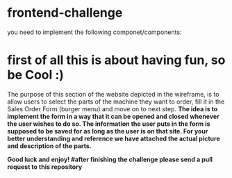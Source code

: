 # frontend-challenge
you need to implement the following componet/components: 

# first of all this is about having fun, so be Cool :)

The purpose of this section of the website depicted in the wireframe,  is to allow users to select the parts of the machine they want to order, fill it in the Sales Order Form (burger menu) and move on to next step. <b>
The idea is to implement the form in a way that it can be opened and closed whenever the user wishes to do so. <b>
The information the user puts in the form is supposed to be saved for as long as the user is on that site.  <b>
For your better understanding and reference we have attached the actual picture and description of the parts.  <b>

Good luck and enjoy!
#after finishing the challenge please send a pull request to this repository
  
  

